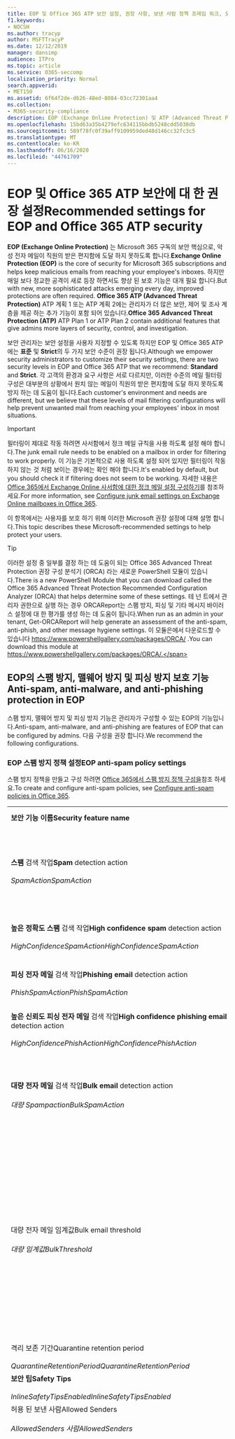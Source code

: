 ```yaml
---
title: EOP 및 Office 365 ATP 보안 설정, 권장 사항, 보낸 사람 정책 프레임 워크, 도메인 기반 메시지 보고 및 적합성에 대 한 Microsoft 권장 사항, DomainKeys 식별 된 메일, 단계, 작업 방법, 보안 초기 계획, EOP, 초기 계획, 설치 ATP, 설치 EOP, ATP, 구성, 보안 구성
f1.keywords:
- NOCSH
ms.author: tracyp
author: MSFTTracyP
ms.date: 12/12/2019
manager: dansimp
audience: ITPro
ms.topic: article
ms.service: O365-seccomp
localization_priority: Normal
search.appverid:
- MET150
ms.assetid: 6f64f2de-d626-48ed-8084-03cc72301aa4
ms.collection:
- M365-security-compliance
description: EOP (Exchange Online Protection) 및 ATP (Advanced Threat Protection) 보안 설정에 대 한 모범 사례 표준 보호에 대 한 최신 권장 사항은 무엇 인가요? 보다 엄격한 기능을 사용 하려면 어떻게 해야 합니까? 또한 ATP (Advanced Threat Protection)를 사용 하는 경우에는 어떤 것을 얻게 됩니까?
ms.openlocfilehash: 15bd63a35b4279efc634115bbdb5248cdd5038db
ms.sourcegitcommit: 589f78fc0f39aff9109959ded48d146cc32fc3c5
ms.translationtype: MT
ms.contentlocale: ko-KR
ms.lasthandoff: 06/16/2020
ms.locfileid: "44761709"
---
```

# <a name="recommended-settings-for-eop-and-office-365-atp-security"></a><span data-ttu-id="91f60-106">EOP 및 Office 365 ATP 보안에 대 한 권장 설정</span><span class="sxs-lookup"><span data-stu-id="91f60-106">Recommended settings for EOP and Office 365 ATP security</span></span>

<span data-ttu-id="91f60-107">**EOP (Exchange Online Protection)** 는 Microsoft 365 구독의 보안 핵심으로, 악성 전자 메일이 직원의 받은 편지함에 도달 하지 못하도록 합니다.</span><span class="sxs-lookup"><span data-stu-id="91f60-107">**Exchange Online Protection (EOP)** is the core of security for Microsoft 365 subscriptions and helps keep malicious emails from reaching your employee's inboxes.</span></span> <span data-ttu-id="91f60-108">하지만 매일 보다 정교한 공격이 새로 등장 하면서도 향상 된 보호 기능은 대개 필요 합니다.</span><span class="sxs-lookup"><span data-stu-id="91f60-108">But with new, more sophisticated attacks emerging every day, improved protections are often required.</span></span> <span data-ttu-id="91f60-109">**Office 365 ATP (Advanced Threat Protection)** ATP 계획 1 또는 ATP 계획 2에는 관리자가 더 많은 보안, 제어 및 조사 계층을 제공 하는 추가 기능이 포함 되어 있습니다.</span><span class="sxs-lookup"><span data-stu-id="91f60-109">**Office 365 Advanced Threat Protection (ATP)** ATP Plan 1 or ATP Plan 2 contain additional features that give admins more layers of security, control, and investigation.</span></span>

<span data-ttu-id="91f60-110">보안 관리자는 보안 설정을 사용자 지정할 수 있도록 하지만 EOP 및 Office 365 ATP에는 **표준** 및 **Strict**의 두 가지 보안 수준이 권장 됩니다.</span><span class="sxs-lookup"><span data-stu-id="91f60-110">Although we empower security administrators to customize their security settings, there are two security levels in EOP and Office 365 ATP that we recommend: **Standard** and **Strict**.</span></span> <span data-ttu-id="91f60-111">각 고객의 환경과 요구 사항은 서로 다르지만, 이러한 수준의 메일 필터링 구성은 대부분의 상황에서 원치 않는 메일이 직원의 받은 편지함에 도달 하지 못하도록 방지 하는 데 도움이 됩니다.</span><span class="sxs-lookup"><span data-stu-id="91f60-111">Each customer's environment and needs are different, but we believe that these levels of mail filtering configurations will help prevent unwanted mail from reaching your employees' inbox in most situations.</span></span>

> [!IMPORTANT]
> <span data-ttu-id="91f60-112">필터링이 제대로 작동 하려면 사서함에서 정크 메일 규칙을 사용 하도록 설정 해야 합니다.</span><span class="sxs-lookup"><span data-stu-id="91f60-112">The junk email rule needs to be enabled on a mailbox in order for filtering to work properly.</span></span> <span data-ttu-id="91f60-113">이 기능은 기본적으로 사용 하도록 설정 되어 있지만 필터링이 작동 하지 않는 것 처럼 보이는 경우에는 확인 해야 합니다.</span><span class="sxs-lookup"><span data-stu-id="91f60-113">It's enabled by default, but you should check it if filtering does not seem to be working.</span></span> <span data-ttu-id="91f60-114">자세한 내용은 [Office 365에서 Exchange Online 사서함에 대한 정크 메일 설정 구성하기](configure-junk-email-settings-on-exo-mailboxes.md)를 참조하세요.</span><span class="sxs-lookup"><span data-stu-id="91f60-114">For more information, see [Configure junk email settings on Exchange Online mailboxes in Office 365](configure-junk-email-settings-on-exo-mailboxes.md).</span></span>

<span data-ttu-id="91f60-115">이 항목에서는 사용자를 보호 하기 위해 이러한 Microsoft 권장 설정에 대해 설명 합니다.</span><span class="sxs-lookup"><span data-stu-id="91f60-115">This topic describes these Microsoft-recommended settings to help protect your users.</span></span>

> [!TIP]
> <span data-ttu-id="91f60-116">이러한 설정 중 일부를 결정 하는 데 도움이 되는 Office 365 Advanced Threat Protection 권장 구성 분석기 (ORCA) 라는 새로운 PowerShell 모듈이 있습니다.</span><span class="sxs-lookup"><span data-stu-id="91f60-116">There is a new PowerShell Module that you can download called the Office 365 Advanced Threat Protection Recommended Configuration Analyzer (ORCA) that helps determine some of these settings.</span></span> <span data-ttu-id="91f60-117">테 넌 트에서 관리자 권한으로 실행 하는 경우 ORCAReport는 스팸 방지, 피싱 및 기타 메시지 바이러스 설정에 대 한 평가를 생성 하는 데 도움이 됩니다.</span><span class="sxs-lookup"><span data-stu-id="91f60-117">When run as an admin in your tenant, Get-ORCAReport will help generate an assessment of the anti-spam, anti-phish, and other message hygiene settings.</span></span> <span data-ttu-id="91f60-118">이 모듈은에서 다운로드할 수 있습니다 https://www.powershellgallery.com/packages/ORCA/ .</span><span class="sxs-lookup"><span data-stu-id="91f60-118">You can download this module at https://www.powershellgallery.com/packages/ORCA/.</span></span>

## <a name="anti-spam-anti-malware-and-anti-phishing-protection-in-eop"></a><span data-ttu-id="91f60-119">EOP의 스팸 방지, 맬웨어 방지 및 피싱 방지 보호 기능</span><span class="sxs-lookup"><span data-stu-id="91f60-119">Anti-spam, anti-malware, and anti-phishing protection in EOP</span></span>

<span data-ttu-id="91f60-120">스팸 방지, 맬웨어 방지 및 피싱 방지 기능은 관리자가 구성할 수 있는 EOP의 기능입니다.</span><span class="sxs-lookup"><span data-stu-id="91f60-120">Anti-spam, anti-malware, and anti-phishing are features of EOP that can be configured by admins.</span></span> <span data-ttu-id="91f60-121">다음 구성을 권장 합니다.</span><span class="sxs-lookup"><span data-stu-id="91f60-121">We recommend the following configurations.</span></span>

### <a name="eop-anti-spam-policy-settings"></a><span data-ttu-id="91f60-122">EOP 스팸 방지 정책 설정</span><span class="sxs-lookup"><span data-stu-id="91f60-122">EOP anti-spam policy settings</span></span>

<span data-ttu-id="91f60-123">스팸 방지 정책을 만들고 구성 하려면 [Office 365에서 스팸 방지 정책 구성을](configure-your-spam-filter-policies.md)참조 하세요.</span><span class="sxs-lookup"><span data-stu-id="91f60-123">To create and configure anti-spam policies, see [Configure anti-spam policies in Office 365](configure-your-spam-filter-policies.md).</span></span>

|||||
|---|---|---|---|
|<span data-ttu-id="91f60-124">**보안 기능 이름**</span><span class="sxs-lookup"><span data-stu-id="91f60-124">**Security feature name**</span></span>|<span data-ttu-id="91f60-125">**표준을**</span><span class="sxs-lookup"><span data-stu-id="91f60-125">**Standard**</span></span>|<span data-ttu-id="91f60-126">**항등**</span><span class="sxs-lookup"><span data-stu-id="91f60-126">**Strict**</span></span>|<span data-ttu-id="91f60-127">**설명**</span><span class="sxs-lookup"><span data-stu-id="91f60-127">**Comment**</span></span>|
|<span data-ttu-id="91f60-128">**스팸** 검색 작업</span><span class="sxs-lookup"><span data-stu-id="91f60-128">**Spam** detection action</span></span> <br/><br/> <span data-ttu-id="91f60-129">_SpamAction_</span><span class="sxs-lookup"><span data-stu-id="91f60-129">_SpamAction_</span></span>|<span data-ttu-id="91f60-130">**정크 메일 폴더로 메시지 이동**</span><span class="sxs-lookup"><span data-stu-id="91f60-130">**Move message to Junk Email folder**</span></span> <br/><br/> `MoveToJmf`|<span data-ttu-id="91f60-131">**메시지 격리**</span><span class="sxs-lookup"><span data-stu-id="91f60-131">**Quarantine message**</span></span> <br/><br/> `Quarantine`||
|<span data-ttu-id="91f60-132">**높은 정확도 스팸** 검색 작업</span><span class="sxs-lookup"><span data-stu-id="91f60-132">**High confidence spam** detection action</span></span> <br/><br/> <span data-ttu-id="91f60-133">_HighConfidenceSpamAction_</span><span class="sxs-lookup"><span data-stu-id="91f60-133">_HighConfidenceSpamAction_</span></span>|<span data-ttu-id="91f60-134">**메시지 격리**</span><span class="sxs-lookup"><span data-stu-id="91f60-134">**Quarantine message**</span></span> <br/><br/> `Quarantine`|<span data-ttu-id="91f60-135">**메시지 격리**</span><span class="sxs-lookup"><span data-stu-id="91f60-135">**Quarantine message**</span></span> <br/><br/> `Quarantine`||
|<span data-ttu-id="91f60-136">**피싱 전자 메일** 검색 작업</span><span class="sxs-lookup"><span data-stu-id="91f60-136">**Phishing email** detection action</span></span> <br/><br/> <span data-ttu-id="91f60-137">_PhishSpamAction_</span><span class="sxs-lookup"><span data-stu-id="91f60-137">_PhishSpamAction_</span></span>|<span data-ttu-id="91f60-138">**메시지 격리**</span><span class="sxs-lookup"><span data-stu-id="91f60-138">**Quarantine message**</span></span> <br/><br/> `Quarantine`|<span data-ttu-id="91f60-139">**메시지 격리**</span><span class="sxs-lookup"><span data-stu-id="91f60-139">**Quarantine message**</span></span> <br/><br/> `Quarantine`||
|<span data-ttu-id="91f60-140">**높은 신뢰도 피싱 전자 메일** 검색 작업</span><span class="sxs-lookup"><span data-stu-id="91f60-140">**High confidence phishing email** detection action</span></span> <br/><br/> <span data-ttu-id="91f60-141">_HighConfidencePhishAction_</span><span class="sxs-lookup"><span data-stu-id="91f60-141">_HighConfidencePhishAction_</span></span>|<span data-ttu-id="91f60-142">**메시지 격리**</span><span class="sxs-lookup"><span data-stu-id="91f60-142">**Quarantine message**</span></span> <br/><br/> `Quarantine`|<span data-ttu-id="91f60-143">**메시지 격리**</span><span class="sxs-lookup"><span data-stu-id="91f60-143">**Quarantine message**</span></span> <br/><br/> `Quarantine`||
|<span data-ttu-id="91f60-144">**대량 전자 메일** 검색 작업</span><span class="sxs-lookup"><span data-stu-id="91f60-144">**Bulk email** detection action</span></span> <br/><br/> <span data-ttu-id="91f60-145">_대량 Spampaction_</span><span class="sxs-lookup"><span data-stu-id="91f60-145">_BulkSpamAction_</span></span>|<span data-ttu-id="91f60-146">**정크 메일 폴더로 메시지 이동**</span><span class="sxs-lookup"><span data-stu-id="91f60-146">**Move message to Junk Email folder**</span></span> <br/><br/> `MoveToJmf`|<span data-ttu-id="91f60-147">**메시지 격리**</span><span class="sxs-lookup"><span data-stu-id="91f60-147">**Quarantine message**</span></span> <br/><br/> `Quarantine`||
|<span data-ttu-id="91f60-148">대량 전자 메일 임계값</span><span class="sxs-lookup"><span data-stu-id="91f60-148">Bulk email threshold</span></span> <br/><br/> <span data-ttu-id="91f60-149">_대량 임계값_</span><span class="sxs-lookup"><span data-stu-id="91f60-149">_BulkThreshold_</span></span>|<span data-ttu-id="91f60-150">6 </span><span class="sxs-lookup"><span data-stu-id="91f60-150">6</span></span>|<span data-ttu-id="91f60-151">4 </span><span class="sxs-lookup"><span data-stu-id="91f60-151">4</span></span>|<span data-ttu-id="91f60-152">기본값은 7 이지만이 값을 6으로 변경 하는 것이 좋습니다.</span><span class="sxs-lookup"><span data-stu-id="91f60-152">The default value is currently 7, but we recommend that you change it to 6.</span></span> <span data-ttu-id="91f60-153">자세한 내용은 [Office 365의 BCL (대량 불만 수준)](bulk-complaint-level-values.md)을 참조 하세요.</span><span class="sxs-lookup"><span data-stu-id="91f60-153">For details, see [Bulk complaint level (BCL) in Office 365](bulk-complaint-level-values.md).</span></span>|
|<span data-ttu-id="91f60-154">격리 보존 기간</span><span class="sxs-lookup"><span data-stu-id="91f60-154">Quarantine retention period</span></span> <br/><br/> <span data-ttu-id="91f60-155">_QuarantineRetentionPeriod_</span><span class="sxs-lookup"><span data-stu-id="91f60-155">_QuarantineRetentionPeriod_</span></span>|<span data-ttu-id="91f60-156">30일</span><span class="sxs-lookup"><span data-stu-id="91f60-156">30 days</span></span>|<span data-ttu-id="91f60-157">30일</span><span class="sxs-lookup"><span data-stu-id="91f60-157">30 days</span></span>||
|<span data-ttu-id="91f60-158">**보안 팁**</span><span class="sxs-lookup"><span data-stu-id="91f60-158">**Safety Tips**</span></span> <br/><br/> <span data-ttu-id="91f60-159">_InlineSafetyTipsEnabled_</span><span class="sxs-lookup"><span data-stu-id="91f60-159">_InlineSafetyTipsEnabled_</span></span>|<span data-ttu-id="91f60-160">켜짐</span><span class="sxs-lookup"><span data-stu-id="91f60-160">On</span></span> <br/><br/> `$true`|<span data-ttu-id="91f60-161">켜짐</span><span class="sxs-lookup"><span data-stu-id="91f60-161">On</span></span> <br/><br/> `$true`||
|<span data-ttu-id="91f60-162">허용 된 보낸 사람</span><span class="sxs-lookup"><span data-stu-id="91f60-162">Allowed Senders</span></span> <br/><br/> <span data-ttu-id="91f60-163">_AllowedSenders 사람_</span><span class="sxs-lookup"><span data-stu-id="91f60-163">_AllowedSenders_</span></span>|<span data-ttu-id="91f60-164">없음</span><span class="sxs-lookup"><span data-stu-id="91f60-164">None</span></span>|<span data-ttu-id="91f60-165">없음</span><span class="sxs-lookup"><span data-stu-id="91f60-165">None</span></span>||
|<span data-ttu-id="91f60-166">허용 된 보낸 사람 도메인</span><span class="sxs-lookup"><span data-stu-id="91f60-166">Allowed Sender Domains</span></span> <br/><br/> <span data-ttu-id="91f60-167">_AllowedSenderDomains_</span><span class="sxs-lookup"><span data-stu-id="91f60-167">_AllowedSenderDomains_</span></span>|<span data-ttu-id="91f60-168">없음</span><span class="sxs-lookup"><span data-stu-id="91f60-168">None</span></span>|<span data-ttu-id="91f60-169">없음</span><span class="sxs-lookup"><span data-stu-id="91f60-169">None</span></span>|<span data-ttu-id="91f60-170">소유한 도메인 (허용 _도메인이_라고도 함)을 허용 된 보낸 사람 목록에 추가 하지 않아도 됩니다.</span><span class="sxs-lookup"><span data-stu-id="91f60-170">Adding domains that you own (also known as _accepted domains_) to the allowed senders list is not required.</span></span> <span data-ttu-id="91f60-171">실제로는 잘못 된 행위자가 메일을 필터링 할 수 있는 기회를 만들기 때문에 높은 위험으로 간주 됩니다. **스팸 방지 설정** 페이지의 보안 & 준수 센터 [에서 스푸핑 관리자를 사용 하](learn-about-spoof-intelligence.md) 여 조직의 전자 메일 도메인에 있는 보낸 사람 전자 메일 주소를 위장 하거나 외부 도메인의 보낸 사람 전자 메일 주소를 위장 하는 모든 보낸 사람을 검토할 수 있습니다.</span><span class="sxs-lookup"><span data-stu-id="91f60-171">In fact, it's considered high risk since it creates opportunities for bad actors to send you mail that would otherwise be filtered out. Use [spoof intelligence](learn-about-spoof-intelligence.md) in the Security & Compliance Center on the **Anti-spam settings** page to review all senders who are spoofing sender email addresses in your organization's email domains or spoofing sender email addresses in external domains.</span></span>|
|<span data-ttu-id="91f60-172">수신 거부</span><span class="sxs-lookup"><span data-stu-id="91f60-172">Blocked Senders</span></span> <br/><br/> <span data-ttu-id="91f60-173">_BlockedSenders_</span><span class="sxs-lookup"><span data-stu-id="91f60-173">_BlockedSenders_</span></span>|<span data-ttu-id="91f60-174">없음</span><span class="sxs-lookup"><span data-stu-id="91f60-174">None</span></span>|<span data-ttu-id="91f60-175">없음</span><span class="sxs-lookup"><span data-stu-id="91f60-175">None</span></span>||
|<span data-ttu-id="91f60-176">차단할 보낸 사람 도메인</span><span class="sxs-lookup"><span data-stu-id="91f60-176">Blocked Sender Domains</span></span> <br/><br/> <span data-ttu-id="91f60-177">_BlockedSenderDomains_</span><span class="sxs-lookup"><span data-stu-id="91f60-177">_BlockedSenderDomains_</span></span>|<span data-ttu-id="91f60-178">없음</span><span class="sxs-lookup"><span data-stu-id="91f60-178">None</span></span>|<span data-ttu-id="91f60-179">없음</span><span class="sxs-lookup"><span data-stu-id="91f60-179">None</span></span>||
|<span data-ttu-id="91f60-180">**최종 사용자 스팸 알림 사용**</span><span class="sxs-lookup"><span data-stu-id="91f60-180">**Enable end-user spam notifications**</span></span> <br/><br/> <span data-ttu-id="91f60-181">_EnableEndUserSpamNotifications_</span><span class="sxs-lookup"><span data-stu-id="91f60-181">_EnableEndUserSpamNotifications_</span></span>|<span data-ttu-id="91f60-182">사용</span><span class="sxs-lookup"><span data-stu-id="91f60-182">Enabled</span></span> <br/><br/> `$true`|<span data-ttu-id="91f60-183">사용</span><span class="sxs-lookup"><span data-stu-id="91f60-183">Enabled</span></span> <br/><br/> `$true`||
|<span data-ttu-id="91f60-184">**다음 간격으로 최종 사용자 스팸 알림 보내기 (일)**</span><span class="sxs-lookup"><span data-stu-id="91f60-184">**Send end-user spam notifications every (days)**</span></span> <br/><br/> <span data-ttu-id="91f60-185">_EndUserSpamNotificationFrequency_</span><span class="sxs-lookup"><span data-stu-id="91f60-185">_EndUserSpamNotificationFrequency_</span></span>|<span data-ttu-id="91f60-186">3 일</span><span class="sxs-lookup"><span data-stu-id="91f60-186">3 days</span></span>|<span data-ttu-id="91f60-187">3 일</span><span class="sxs-lookup"><span data-stu-id="91f60-187">3 days</span></span>||
|<span data-ttu-id="91f60-188">**스팸 ZAP**</span><span class="sxs-lookup"><span data-stu-id="91f60-188">**Spam ZAP**</span></span> <br/><br/> <span data-ttu-id="91f60-189">_SpamZapEnabled_</span><span class="sxs-lookup"><span data-stu-id="91f60-189">_SpamZapEnabled_</span></span>|<span data-ttu-id="91f60-190">사용</span><span class="sxs-lookup"><span data-stu-id="91f60-190">Enabled</span></span> <br/><br/> `$true`|<span data-ttu-id="91f60-191">사용</span><span class="sxs-lookup"><span data-stu-id="91f60-191">Enabled</span></span> <br/><br/> `$true`||
|<span data-ttu-id="91f60-192">**피싱 ZAP**</span><span class="sxs-lookup"><span data-stu-id="91f60-192">**Phish ZAP**</span></span> <br/><br/> <span data-ttu-id="91f60-193">_PhishZapEnabled_</span><span class="sxs-lookup"><span data-stu-id="91f60-193">_PhishZapEnabled_</span></span>|<span data-ttu-id="91f60-194">사용</span><span class="sxs-lookup"><span data-stu-id="91f60-194">Enabled</span></span> <br/><br/> `$true`|<span data-ttu-id="91f60-195">사용</span><span class="sxs-lookup"><span data-stu-id="91f60-195">Enabled</span></span> <br/><br/> `$true`||
|<span data-ttu-id="91f60-196">_MarkAsSpamBulkMail_</span><span class="sxs-lookup"><span data-stu-id="91f60-196">_MarkAsSpamBulkMail_</span></span>|<span data-ttu-id="91f60-197">켜짐</span><span class="sxs-lookup"><span data-stu-id="91f60-197">On</span></span>|<span data-ttu-id="91f60-198">켜짐</span><span class="sxs-lookup"><span data-stu-id="91f60-198">On</span></span>|<span data-ttu-id="91f60-199">이 설정은 PowerShell 에서만 사용할 수 있습니다.</span><span class="sxs-lookup"><span data-stu-id="91f60-199">This setting is only available in PowerShell.</span></span>|
|

<span data-ttu-id="91f60-200">스팸 방지 정책에는 더 이상 사용 되지 않는 여러 ASF (고급 스팸 필터) 설정이 있습니다.</span><span class="sxs-lookup"><span data-stu-id="91f60-200">There are several other Advanced Spam Filter (ASF) settings in anti-spam policies that are in the process of being deprecated.</span></span> <span data-ttu-id="91f60-201">이러한 기능의 감가 상각 일정에 대 한 자세한 내용은이 항목의 외부에서 제공 됩니다.</span><span class="sxs-lookup"><span data-stu-id="91f60-201">More information on the timelines for the depreciation of these features will be communicated outside of this topic.</span></span>

<span data-ttu-id="91f60-202">이러한 ASF 설정은 **표준** 및 **Strict** 수준에 대해 모두 **해제** 하는 것이 좋습니다.</span><span class="sxs-lookup"><span data-stu-id="91f60-202">We recommend that you turn these ASF settings **Off** for both **Standard** and **Strict** levels.</span></span> <span data-ttu-id="91f60-203">ASF 설정에 대 한 자세한 내용은 [Office 365의 asf (Advanced 스팸 필터) 설정을](advanced-spam-filtering-asf-options.md)참조 하십시오.</span><span class="sxs-lookup"><span data-stu-id="91f60-203">For more information about ASF settings, see [Advanced Spam Filter (ASF) settings in Office 365](advanced-spam-filtering-asf-options.md).</span></span>

|||
|---|---|
|<span data-ttu-id="91f60-204">**보안 기능 이름**</span><span class="sxs-lookup"><span data-stu-id="91f60-204">**Security feature name**</span></span>|<span data-ttu-id="91f60-205">**설명**</span><span class="sxs-lookup"><span data-stu-id="91f60-205">**Comment**</span></span>|
|<span data-ttu-id="91f60-206">**원격 사이트에 대 한 이미지 링크** (_IncreaseScoreWithImageLinks_)</span><span class="sxs-lookup"><span data-stu-id="91f60-206">**Image links to remote sites** (_IncreaseScoreWithImageLinks_)</span></span>||
|<span data-ttu-id="91f60-207">**URL의 숫자 IP 주소** (_IncreaseScoreWithNumericIps_)</span><span class="sxs-lookup"><span data-stu-id="91f60-207">**Numeric IP address in URL** (_IncreaseScoreWithNumericIps_)</span></span>||
|<span data-ttu-id="91f60-208">**UL이 다른 포트로 리디렉션** (_IncreaseScoreWithRedirectToOtherPort_)</span><span class="sxs-lookup"><span data-stu-id="91f60-208">**UL redirect to other port** (_IncreaseScoreWithRedirectToOtherPort_)</span></span>||
|<span data-ttu-id="91f60-209">**-Biz 또는 IncreaseScoreWithBizOrInfoUrls (info websites)에 대 한 URL** _IncreaseScoreWithBizOrInfoUrls_</span><span class="sxs-lookup"><span data-stu-id="91f60-209">**URL to .biz or .info websites** (_IncreaseScoreWithBizOrInfoUrls_)</span></span>||
|<span data-ttu-id="91f60-210">**빈 메시지** (_MarkAsSpamEmptyMessages_)</span><span class="sxs-lookup"><span data-stu-id="91f60-210">**Empty messages** (_MarkAsSpamEmptyMessages_)</span></span>||
|<span data-ttu-id="91f60-211">**JavaScript 또는 HTML의 VBScript** (_MarkAsSpamJavaScriptInHtml_)</span><span class="sxs-lookup"><span data-stu-id="91f60-211">**JavaScript or VBScript in HTML** (_MarkAsSpamJavaScriptInHtml_)</span></span>||
|<span data-ttu-id="91f60-212">**HTML의 Frame 또는 IFrame 태그** (_MarkAsSpamFramesInHtml_)</span><span class="sxs-lookup"><span data-stu-id="91f60-212">**Frame or IFrame tags in HTML** (_MarkAsSpamFramesInHtml_)</span></span>||
|<span data-ttu-id="91f60-213">**HTML의 개체 태그** (_MarkAsSpamObjectTagsInHtml_)</span><span class="sxs-lookup"><span data-stu-id="91f60-213">**Object tags in HTML** (_MarkAsSpamObjectTagsInHtml_)</span></span>||
|<span data-ttu-id="91f60-214">**HTML로 태그 포함** (_MarkAsSpamEmbedTagsInHtml_)</span><span class="sxs-lookup"><span data-stu-id="91f60-214">**Embed tags in HTML** (_MarkAsSpamEmbedTagsInHtml_)</span></span>||
|<span data-ttu-id="91f60-215">**HTML의 양식 태그** (_MarkAsSpamFormTagsInHtml_)</span><span class="sxs-lookup"><span data-stu-id="91f60-215">**Form tags in HTML** (_MarkAsSpamFormTagsInHtml_)</span></span>||
|<span data-ttu-id="91f60-216">**HTML의 웹 버그** (_MarkAsSpamWebBugsInHtml_)</span><span class="sxs-lookup"><span data-stu-id="91f60-216">**Web bugs in HTML** (_MarkAsSpamWebBugsInHtml_)</span></span>||
|<span data-ttu-id="91f60-217">**중요 한 단어 목록 적용** (_MarkAsSpamSensitiveWordList_)</span><span class="sxs-lookup"><span data-stu-id="91f60-217">**Apply sensitive word list** (_MarkAsSpamSensitiveWordList_)</span></span>||
|<span data-ttu-id="91f60-218">**SPF 레코드: 하드 실패** (_MarkAsSpamSpfRecordHardFail_)</span><span class="sxs-lookup"><span data-stu-id="91f60-218">**SPF record: hard fail** (_MarkAsSpamSpfRecordHardFail_)</span></span>||
|<span data-ttu-id="91f60-219">**조건부 보낸 사람 ID 필터링: 하드 실패** (_MarkAsSpamFromAddressAuthFail_)</span><span class="sxs-lookup"><span data-stu-id="91f60-219">**Conditional Sender ID filtering: hard fail** (_MarkAsSpamFromAddressAuthFail_)</span></span>||
|<span data-ttu-id="91f60-220">**NDR 백 분산** (_MarkAsSpamNdrBackscatter_)</span><span class="sxs-lookup"><span data-stu-id="91f60-220">**NDR backscatter** (_MarkAsSpamNdrBackscatter_)</span></span>||
|

#### <a name="eop-outbound-spam-policy-settings"></a><span data-ttu-id="91f60-221">EOP 아웃 바운드 스팸 정책 설정</span><span class="sxs-lookup"><span data-stu-id="91f60-221">EOP outbound spam policy settings</span></span>

<span data-ttu-id="91f60-222">아웃 바운드 스팸 정책을 만들고 구성 하려면 [Office 365에서 아웃 바운드 스팸 필터링 구성을](configure-the-outbound-spam-policy.md)참조 하세요.</span><span class="sxs-lookup"><span data-stu-id="91f60-222">To create and configure outbound spam policies, see [Configure outbound spam filtering in Office 365](configure-the-outbound-spam-policy.md).</span></span>

<span data-ttu-id="91f60-223">서비스의 기본 전송 제한에 대 한 자세한 내용은 [제한 보내기](https://docs.microsoft.com/office365/servicedescriptions/exchange-online-service-description/exchange-online-limits#sending-limits-1) 를 참조 하십시오.</span><span class="sxs-lookup"><span data-stu-id="91f60-223">For more information about the default sending limits in the service, see [Sending limits](https://docs.microsoft.com/office365/servicedescriptions/exchange-online-service-description/exchange-online-limits#sending-limits-1)</span></span>

|||||
|---|---|---|---|
|<span data-ttu-id="91f60-224">**보안 기능 이름**</span><span class="sxs-lookup"><span data-stu-id="91f60-224">**Security feature name**</span></span>|<span data-ttu-id="91f60-225">**표준을**</span><span class="sxs-lookup"><span data-stu-id="91f60-225">**Standard**</span></span>|<span data-ttu-id="91f60-226">**항등**</span><span class="sxs-lookup"><span data-stu-id="91f60-226">**Strict**</span></span>|<span data-ttu-id="91f60-227">**설명**</span><span class="sxs-lookup"><span data-stu-id="91f60-227">**Comment**</span></span>|
|<span data-ttu-id="91f60-228">**사용자 당 최대 받는 사람 수: 외부 시간 제한**</span><span class="sxs-lookup"><span data-stu-id="91f60-228">**Maximum number of recipients per user: External hourly limit**</span></span> <br/><br/> <span data-ttu-id="91f60-229">_RecipientLimitExternalPerHour_</span><span class="sxs-lookup"><span data-stu-id="91f60-229">_RecipientLimitExternalPerHour_</span></span>|<span data-ttu-id="91f60-230">500</span><span class="sxs-lookup"><span data-stu-id="91f60-230">500</span></span>|<span data-ttu-id="91f60-231">400</span><span class="sxs-lookup"><span data-stu-id="91f60-231">400</span></span>||
|<span data-ttu-id="91f60-232">**사용자 당 최대 받는 사람 수: 내부 시간 제한**</span><span class="sxs-lookup"><span data-stu-id="91f60-232">**Maximum number of recipients per user: Internal hourly limit**</span></span> <br/><br/> <span data-ttu-id="91f60-233">_RecipientLimitInternalPerHour_</span><span class="sxs-lookup"><span data-stu-id="91f60-233">_RecipientLimitInternalPerHour_</span></span>|<span data-ttu-id="91f60-234">1000</span><span class="sxs-lookup"><span data-stu-id="91f60-234">1000</span></span>|<span data-ttu-id="91f60-235">800</span><span class="sxs-lookup"><span data-stu-id="91f60-235">800</span></span>||
|<span data-ttu-id="91f60-236">**사용자 당 최대 받는 사람 수: 일일 제한**</span><span class="sxs-lookup"><span data-stu-id="91f60-236">**Maximum number of recipients per user: Daily limit**</span></span> <br/><br/> <span data-ttu-id="91f60-237">_RecipientLimitPerDay_</span><span class="sxs-lookup"><span data-stu-id="91f60-237">_RecipientLimitPerDay_</span></span>|<span data-ttu-id="91f60-238">1000</span><span class="sxs-lookup"><span data-stu-id="91f60-238">1000</span></span>|<span data-ttu-id="91f60-239">800</span><span class="sxs-lookup"><span data-stu-id="91f60-239">800</span></span>||
|<span data-ttu-id="91f60-240">**사용자가 제한을 초과 하는 경우의 동작**</span><span class="sxs-lookup"><span data-stu-id="91f60-240">**Action when a user exceeds the limits**</span></span> <br/><br/> <span data-ttu-id="91f60-241">_ActionWhenThresholdReached_</span><span class="sxs-lookup"><span data-stu-id="91f60-241">_ActionWhenThresholdReached_</span></span>|<span data-ttu-id="91f60-242">**사용자가 메일을 보낼 수 없도록 제한**</span><span class="sxs-lookup"><span data-stu-id="91f60-242">**Restrict the user from sending mail**</span></span> <br/><br/> `BlockUser`|<span data-ttu-id="91f60-243">**사용자가 메일을 보낼 수 없도록 제한**</span><span class="sxs-lookup"><span data-stu-id="91f60-243">**Restrict the user from sending mail**</span></span> <br/><br/> `BlockUser`||
|

### <a name="eop-anti-malware-policy-settings"></a><span data-ttu-id="91f60-244">EOP 맬웨어 방지 정책 설정</span><span class="sxs-lookup"><span data-stu-id="91f60-244">EOP anti-malware policy settings</span></span>

<span data-ttu-id="91f60-245">맬웨어 방지 정책을 만들고 구성 하려면 [Office 365에서 맬웨어 방지 정책 구성을](configure-anti-malware-policies.md)참조 하세요.</span><span class="sxs-lookup"><span data-stu-id="91f60-245">To create and configure anti-malware policies, see [Configure anti-malware policies in Office 365](configure-anti-malware-policies.md).</span></span>

|||||
|---|---|---|---|
|<span data-ttu-id="91f60-246">**보안 기능 이름**</span><span class="sxs-lookup"><span data-stu-id="91f60-246">**Security feature name**</span></span>|<span data-ttu-id="91f60-247">**표준을**</span><span class="sxs-lookup"><span data-stu-id="91f60-247">**Standard**</span></span>|<span data-ttu-id="91f60-248">**항등**</span><span class="sxs-lookup"><span data-stu-id="91f60-248">**Strict**</span></span>|<span data-ttu-id="91f60-249">**설명**</span><span class="sxs-lookup"><span data-stu-id="91f60-249">**Comment**</span></span>|
|<span data-ttu-id="91f60-250">**메시지가 격리 된 경우 받는 사람에 게 알릴지 여부**</span><span class="sxs-lookup"><span data-stu-id="91f60-250">**Do you want to notify recipients if their messages are quarantined?**</span></span> <br/><br/> <span data-ttu-id="91f60-251">_작업_</span><span class="sxs-lookup"><span data-stu-id="91f60-251">_Action_</span></span>|<span data-ttu-id="91f60-252">아니요</span><span class="sxs-lookup"><span data-stu-id="91f60-252">No</span></span> <br/><br/> <span data-ttu-id="91f60-253">_DeleteMessage_</span><span class="sxs-lookup"><span data-stu-id="91f60-253">_DeleteMessage_</span></span>|<span data-ttu-id="91f60-254">아니요</span><span class="sxs-lookup"><span data-stu-id="91f60-254">No</span></span> <br/><br/> <span data-ttu-id="91f60-255">_DeleteMessage_</span><span class="sxs-lookup"><span data-stu-id="91f60-255">_DeleteMessage_</span></span>|<span data-ttu-id="91f60-256">전자 메일 첨부 파일에서 맬웨어가 검색 되 면 메시지가 격리 되며 관리자만 해제할 수 있습니다.</span><span class="sxs-lookup"><span data-stu-id="91f60-256">If malware is detected in an email attachment, the message is quarantined and can be released only by an admin.</span></span>|
|<span data-ttu-id="91f60-257">**일반 첨부 파일 형식 필터**</span><span class="sxs-lookup"><span data-stu-id="91f60-257">**Common Attachment Types Filter**</span></span> <br/><br/> <span data-ttu-id="91f60-258">_EnableFileFilter_</span><span class="sxs-lookup"><span data-stu-id="91f60-258">_EnableFileFilter_</span></span>|<span data-ttu-id="91f60-259">켜짐</span><span class="sxs-lookup"><span data-stu-id="91f60-259">On</span></span> <br/><br/> `$true`|<span data-ttu-id="91f60-260">켜짐</span><span class="sxs-lookup"><span data-stu-id="91f60-260">On</span></span> <br/><br/> `$true`|<span data-ttu-id="91f60-261">이 설정은 첨부 파일 내용에 상관 없이 설정별 첨부 파일이 들어 있는 메시지의 형식을 설정 합니다.</span><span class="sxs-lookup"><span data-stu-id="91f60-261">This setting quarantines messages that contain executable attachments based on file type, regardless of the attachment content.</span></span>|
|<span data-ttu-id="91f60-262">**맬웨어 제로 시간 자동 삭제**</span><span class="sxs-lookup"><span data-stu-id="91f60-262">**Malware Zero-hour Auto Purge**</span></span> <br/><br/> <span data-ttu-id="91f60-263">_ZapEnabled_</span><span class="sxs-lookup"><span data-stu-id="91f60-263">_ZapEnabled_</span></span>|<span data-ttu-id="91f60-264">켜짐</span><span class="sxs-lookup"><span data-stu-id="91f60-264">On</span></span> <br/><br/> `$true`|<span data-ttu-id="91f60-265">켜짐</span><span class="sxs-lookup"><span data-stu-id="91f60-265">On</span></span> <br/><br/> `$true`||
|<span data-ttu-id="91f60-266">배달 되지 않은 메시지의 **내부 보낸 사람에 게 알림**</span><span class="sxs-lookup"><span data-stu-id="91f60-266">**Notify internal senders** of the undelivered message</span></span> <br/><br/> <span data-ttu-id="91f60-267">_EnableInternalSenderNotifications_</span><span class="sxs-lookup"><span data-stu-id="91f60-267">_EnableInternalSenderNotifications_</span></span>|<span data-ttu-id="91f60-268">사용 안 함</span><span class="sxs-lookup"><span data-stu-id="91f60-268">Disabled</span></span> <br/><br/> `$false`|<span data-ttu-id="91f60-269">사용 안 함</span><span class="sxs-lookup"><span data-stu-id="91f60-269">Disabled</span></span> <br/><br/> `$false`||
|<span data-ttu-id="91f60-270">배달 되지 않은 메시지의 **외부 보낸 사람에 게 알림**</span><span class="sxs-lookup"><span data-stu-id="91f60-270">**Notify external senders** of the undelivered message</span></span> <br/><br/> <span data-ttu-id="91f60-271">_EnableExternalSenderNotifications_</span><span class="sxs-lookup"><span data-stu-id="91f60-271">_EnableExternalSenderNotifications_</span></span>|<span data-ttu-id="91f60-272">사용 안 함</span><span class="sxs-lookup"><span data-stu-id="91f60-272">Disabled</span></span> <br/><br/> `$false`|<span data-ttu-id="91f60-273">사용 안 함</span><span class="sxs-lookup"><span data-stu-id="91f60-273">Disabled</span></span> <br/><br/> `$false`||
|

### <a name="eop-default-anti-phishing-policy-settings"></a><span data-ttu-id="91f60-274">EOP 기본 피싱 방지 정책 설정</span><span class="sxs-lookup"><span data-stu-id="91f60-274">EOP default anti-phishing policy settings</span></span>

<span data-ttu-id="91f60-275">이러한 설정에 대 한 자세한 내용은 [스푸핑 설정](set-up-anti-phishing-policies.md#spoof-settings)항목을 참조 하십시오.</span><span class="sxs-lookup"><span data-stu-id="91f60-275">For more information about these settings, see [Spoof settings](set-up-anti-phishing-policies.md#spoof-settings).</span></span> <span data-ttu-id="91f60-276">이러한 설정을 구성 하려면 [EOP에서 피싱 방지 정책 구성을](configure-anti-phishing-policies-eop.md)참조 하십시오.</span><span class="sxs-lookup"><span data-stu-id="91f60-276">To configure these settings, see [Configure anti-phishing policies in EOP](configure-anti-phishing-policies-eop.md).</span></span>

|||||
|---|---|---|---|
|<span data-ttu-id="91f60-277">**보안 기능 이름**</span><span class="sxs-lookup"><span data-stu-id="91f60-277">**Security feature name**</span></span>|<span data-ttu-id="91f60-278">**표준을**</span><span class="sxs-lookup"><span data-stu-id="91f60-278">**Standard**</span></span>|<span data-ttu-id="91f60-279">**항등**</span><span class="sxs-lookup"><span data-stu-id="91f60-279">**Strict**</span></span>|<span data-ttu-id="91f60-280">**설명**</span><span class="sxs-lookup"><span data-stu-id="91f60-280">**Comment**</span></span>|
|<span data-ttu-id="91f60-281">**스푸핑 방지 보호 사용**</span><span class="sxs-lookup"><span data-stu-id="91f60-281">**Enable anti-spoofing protection**</span></span> <br/><br/> <span data-ttu-id="91f60-282">_EnableAntispoofEnforcement_</span><span class="sxs-lookup"><span data-stu-id="91f60-282">_EnableAntispoofEnforcement_</span></span>|<span data-ttu-id="91f60-283">켜짐</span><span class="sxs-lookup"><span data-stu-id="91f60-283">On</span></span> <br/><br/> `$true`|<span data-ttu-id="91f60-284">켜짐</span><span class="sxs-lookup"><span data-stu-id="91f60-284">On</span></span> <br/><br/> `$true`||
|<span data-ttu-id="91f60-285">**인증 되지 않은 보낸 사람 사용**</span><span class="sxs-lookup"><span data-stu-id="91f60-285">**Enable Unauthenticated Sender**</span></span> <br/><br/> <span data-ttu-id="91f60-286">_EnableUnauthenticatedSender_</span><span class="sxs-lookup"><span data-stu-id="91f60-286">_EnableUnauthenticatedSender_</span></span>|<span data-ttu-id="91f60-287">켜짐</span><span class="sxs-lookup"><span data-stu-id="91f60-287">On</span></span> <br/><br/> `$true`|<span data-ttu-id="91f60-288">켜짐</span><span class="sxs-lookup"><span data-stu-id="91f60-288">On</span></span> <br/><br/> `$true`|<span data-ttu-id="91f60-289">알 수 없는 스푸핑된 보낸 사람에 대 한 Outlook의 보낸 사람 사진에 물음표 (?)를 추가 합니다.</span><span class="sxs-lookup"><span data-stu-id="91f60-289">Adds a question mark (?) to the sender's photo in Outlook for unidentified spoofed senders.</span></span> <span data-ttu-id="91f60-290">자세한 내용은 [피싱 방지 정책에서 스푸핑 설정을](set-up-anti-phishing-policies.md)참조 하십시오.</span><span class="sxs-lookup"><span data-stu-id="91f60-290">For more information, see [Spoof settings in anti-phishing policies](set-up-anti-phishing-policies.md).</span></span>|
|<span data-ttu-id="91f60-291">**도메인을 스푸핑할 수 없는 사용자가 전자 메일을 보낸 경우**</span><span class="sxs-lookup"><span data-stu-id="91f60-291">**If email is sent by someone who's not allowed to spoof your domain**</span></span> <br/><br/> <span data-ttu-id="91f60-292">_AuthenticationFailAction_</span><span class="sxs-lookup"><span data-stu-id="91f60-292">_AuthenticationFailAction_</span></span>|<span data-ttu-id="91f60-293">**받는 사람의 정크 메일 폴더로 메시지 이동**</span><span class="sxs-lookup"><span data-stu-id="91f60-293">**Move message to the recipients' Junk Email folders**</span></span> <br/><br/> `MoveToJmf`|<span data-ttu-id="91f60-294">**메시지 격리**</span><span class="sxs-lookup"><span data-stu-id="91f60-294">**Quarantine the message**</span></span> <br/><br/> `Quarantine`|<span data-ttu-id="91f60-295">이 정보는 [스푸핑 인텔리전스](learn-about-spoof-intelligence.md)에서 수신 거부에 적용 됩니다.</span><span class="sxs-lookup"><span data-stu-id="91f60-295">This applies to blocked senders in [spoof intelligence](learn-about-spoof-intelligence.md).</span></span>|
|

## <a name="office-365-advanced-threat-protection-security"></a><span data-ttu-id="91f60-296">Office 365 Advanced Threat Protection 보안</span><span class="sxs-lookup"><span data-stu-id="91f60-296">Office 365 Advanced Threat Protection security</span></span>

<span data-ttu-id="91f60-297">추가 보안 이점은 Office 365의 ATP (Advanced Threat Protection) 구독에서 제공 됩니다.</span><span class="sxs-lookup"><span data-stu-id="91f60-297">Additional security benefits come with an Office 365 Advanced Threat Protection (ATP) subscription.</span></span> <span data-ttu-id="91f60-298">최신 뉴스 및 정보에 대 한 [Office 365 ATP의 새로운 기능](whats-new-in-office-365-atp.md)을 확인할 수 있습니다.</span><span class="sxs-lookup"><span data-stu-id="91f60-298">For the latest news and information, you can see [What's new in Office 365 ATP](whats-new-in-office-365-atp.md).</span></span>

<span data-ttu-id="91f60-299">Office 365 ATP에는 악의적인 첨부 파일이 있는 전자 메일이 배달 되지 않도록 하 고 사용자가 안전 하지 않을 수 있는 Url을 클릭 하지 못하도록 하기 위한 안전한 첨부 파일 및 안전한 링크 정책이 포함 되어 있습니다.</span><span class="sxs-lookup"><span data-stu-id="91f60-299">Office 365 ATP includes the Safe Attachment and Safe Links policies to prevent email with potentially malicious attachments from being delivered, and to keep users from clicking potentially unsafe URLs.</span></span>

> [!IMPORTANT]
> <span data-ttu-id="91f60-300">고급 피싱 방지는 Office 365 ATP 구독의 혜택 중 하나입니다.</span><span class="sxs-lookup"><span data-stu-id="91f60-300">Advanced anti-phishing is one of the benefits of an Office 365 ATP subscription.</span></span> <span data-ttu-id="91f60-301">기본적으로 사용 하도록 설정 되어 있지만 메일 필터링을 시작 하려면 먼저 하나 이상의 피싱 방지 정책을 구성 ***해야 합니다*** .</span><span class="sxs-lookup"><span data-stu-id="91f60-301">Although it's enabled by default, you ***must*** configure at least one anti-phishing policy before it can start filtering mail.</span></span> <span data-ttu-id="91f60-302">피싱 방지 정책을 구성 하지 않으면 사용자가 위험한 전자 메일에 노출 될 수 있습니다.</span><span class="sxs-lookup"><span data-stu-id="91f60-302">Forgetting to configure anti-phishing policies could exposes users to risky emails.</span></span> <span data-ttu-id="91f60-303">Office 365 ATP 구독을 추가한 후에는 피싱 방지 정책을 구성 해야 합니다.</span><span class="sxs-lookup"><span data-stu-id="91f60-303">Be sure to configure your anti-phishing policies after you add an Office 365 ATP subscription.</span></span>

<span data-ttu-id="91f60-304">EOP에 Office 365 ATP 구독을 추가한 경우에는 다음 구성을 설정 합니다.</span><span class="sxs-lookup"><span data-stu-id="91f60-304">If you've added an Office 365 ATP subscription to your EOP, set the following configurations.</span></span>

### <a name="office-atp-anti-phishing-policy-settings"></a><span data-ttu-id="91f60-305">Office ATP 피싱 방지 정책 설정</span><span class="sxs-lookup"><span data-stu-id="91f60-305">Office ATP anti-phishing policy settings</span></span>

<span data-ttu-id="91f60-306">EOP 고객은 앞에서 설명한 것 처럼 기본 피싱 방지를 제공 하지만 Office 365 ATP에는 공격을 방지, 감지 및 수정 하는 데 도움이 되는 다양 한 기능 및 제어가 포함 되어 있습니다.</span><span class="sxs-lookup"><span data-stu-id="91f60-306">EOP customers get basic anti-phishing as previously described, but Office 365 ATP includes more features and control to help prevent, detect, and remediate against attacks.</span></span> <span data-ttu-id="91f60-307">이러한 정책을 만들고 구성 하려면 [Office 365에서 ATP 피싱 방지 정책 구성을](configure-atp-anti-phishing-policies.md)참조 하세요.</span><span class="sxs-lookup"><span data-stu-id="91f60-307">To create and configure these policies, see [Configure ATP anti-phishing policies in Office 365](configure-atp-anti-phishing-policies.md).</span></span>

#### <a name="impersonation-settings-in-atp-anti-phishing-policies"></a><span data-ttu-id="91f60-308">ATP 피싱 방지 정책의 가장 설정</span><span class="sxs-lookup"><span data-stu-id="91f60-308">Impersonation settings in ATP anti-phishing policies</span></span>

<span data-ttu-id="91f60-309">이러한 설정에 대 한 자세한 내용은 [ATP 피싱 방지 정책에서 가장 설정을](set-up-anti-phishing-policies.md#impersonation-settings-in-atp-anti-phishing-policies)참조 하십시오.</span><span class="sxs-lookup"><span data-stu-id="91f60-309">For more information about these settings, see [Impersonation settings in ATP anti-phishing policies](set-up-anti-phishing-policies.md#impersonation-settings-in-atp-anti-phishing-policies).</span></span> <span data-ttu-id="91f60-310">이러한 설정을 구성 하려면 [ATP 피싱 방지 정책 구성을](configure-atp-anti-phishing-policies.md)참조 하십시오.</span><span class="sxs-lookup"><span data-stu-id="91f60-310">To configure these settings, see [Configure ATP anti-phishing policies](configure-atp-anti-phishing-policies.md).</span></span>

|||||
|---|---|---|---|
|<span data-ttu-id="91f60-311">**보안 기능 이름**</span><span class="sxs-lookup"><span data-stu-id="91f60-311">**Security feature name**</span></span>|<span data-ttu-id="91f60-312">**표준을**</span><span class="sxs-lookup"><span data-stu-id="91f60-312">**Standard**</span></span>|<span data-ttu-id="91f60-313">**항등**</span><span class="sxs-lookup"><span data-stu-id="91f60-313">**Strict**</span></span>|<span data-ttu-id="91f60-314">**설명**</span><span class="sxs-lookup"><span data-stu-id="91f60-314">**Comment**</span></span>|
|<span data-ttu-id="91f60-315">보호 된 사용자: **보호를 위해 사용자 추가**</span><span class="sxs-lookup"><span data-stu-id="91f60-315">Protected users: **Add users to protect**</span></span> <br/><br/> <span data-ttu-id="91f60-316">_EnableTargetedUserProtection_</span><span class="sxs-lookup"><span data-stu-id="91f60-316">_EnableTargetedUserProtection_</span></span> <br/><br/> <span data-ttu-id="91f60-317">_TargetedUsersToProtect_</span><span class="sxs-lookup"><span data-stu-id="91f60-317">_TargetedUsersToProtect_</span></span>|<span data-ttu-id="91f60-318">켜짐</span><span class="sxs-lookup"><span data-stu-id="91f60-318">On</span></span> <br/><br/> `$true` <br/><br/> \<list of users\>|<span data-ttu-id="91f60-319">켜짐</span><span class="sxs-lookup"><span data-stu-id="91f60-319">On</span></span> <br/><br/> `$true` <br/><br/> \<list of users\>|<span data-ttu-id="91f60-320">조직에 따라 다르지만 주요 역할에 사용자를 추가 하는 것이 좋습니다.</span><span class="sxs-lookup"><span data-stu-id="91f60-320">Depends on your organization, but we recommend adding users in key roles.</span></span> <span data-ttu-id="91f60-321">내부적으로는 CEO, CFO 및 기타 선임 리더가 될 수 있습니다.</span><span class="sxs-lookup"><span data-stu-id="91f60-321">Internally, these might be your CEO, CFO, and other senior leaders.</span></span> <span data-ttu-id="91f60-322">외부에는 council 구성원 또는 이사회의 보드가 포함 될 수 있습니다.</span><span class="sxs-lookup"><span data-stu-id="91f60-322">Externally, these could include council members or your board of directors.</span></span>|
|<span data-ttu-id="91f60-323">보호 된 도메인: **내가 소유한 도메인을 자동으로 포함**</span><span class="sxs-lookup"><span data-stu-id="91f60-323">Protected domains: **Automatically include the domains I own**</span></span> <br/><br/> <span data-ttu-id="91f60-324">_EnableOrganizationDomainsProtection_</span><span class="sxs-lookup"><span data-stu-id="91f60-324">_EnableOrganizationDomainsProtection_</span></span>|<span data-ttu-id="91f60-325">켜짐</span><span class="sxs-lookup"><span data-stu-id="91f60-325">On</span></span> <br/><br/> `$true`|<span data-ttu-id="91f60-326">켜짐</span><span class="sxs-lookup"><span data-stu-id="91f60-326">On</span></span> <br/><br/> `$true`||
|<span data-ttu-id="91f60-327">보호 된 도메인: **사용자 지정 도메인 포함**</span><span class="sxs-lookup"><span data-stu-id="91f60-327">Protected domains: **Include custom domains**</span></span> <br/><br/> <span data-ttu-id="91f60-328">_EnableTargetedDomainsProtection_</span><span class="sxs-lookup"><span data-stu-id="91f60-328">_EnableTargetedDomainsProtection_</span></span> <br/><br/> <span data-ttu-id="91f60-329">_TargetedDomainsToProtect_</span><span class="sxs-lookup"><span data-stu-id="91f60-329">_TargetedDomainsToProtect_</span></span>|<span data-ttu-id="91f60-330">켜짐</span><span class="sxs-lookup"><span data-stu-id="91f60-330">On</span></span> <br/><br/> `$true` <br/><br/> \<list of domains\>|<span data-ttu-id="91f60-331">켜짐</span><span class="sxs-lookup"><span data-stu-id="91f60-331">On</span></span> <br/><br/> `$true` <br/><br/> \<list of domains\>|<span data-ttu-id="91f60-332">조직에 따라 다르지만 사용자가 소유 하지 않은 경우에도 자주 상호 작용 하는 도메인을 추가 하는 것이 좋습니다.</span><span class="sxs-lookup"><span data-stu-id="91f60-332">Depends on your organization, but we recommend adding domains you frequently interact with that you don't own.</span></span>|
|<span data-ttu-id="91f60-333">보호 된 사용자: **가장 된 사용자가 전자 메일을 보낸 경우**</span><span class="sxs-lookup"><span data-stu-id="91f60-333">Protected users: **If email is sent by an impersonated user**</span></span> <br/><br/> <span data-ttu-id="91f60-334">_TargetedUserProtectionAction_</span><span class="sxs-lookup"><span data-stu-id="91f60-334">_TargetedUserProtectionAction_</span></span>|<span data-ttu-id="91f60-335">**메시지 격리**</span><span class="sxs-lookup"><span data-stu-id="91f60-335">**Quarantine the message**</span></span> <br/><br/> `Quarantine`|<span data-ttu-id="91f60-336">**메시지 격리**</span><span class="sxs-lookup"><span data-stu-id="91f60-336">**Quarantine the message**</span></span> <br/><br/> `Quarantine`||
|<span data-ttu-id="91f60-337">보호 된 도메인: **가장 된 도메인에서 전자 메일을 보내는 경우**</span><span class="sxs-lookup"><span data-stu-id="91f60-337">Protected domains: **If email is sent by an impersonated domain**</span></span> <br/><br/> <span data-ttu-id="91f60-338">_TargetedUserProtectionAction_</span><span class="sxs-lookup"><span data-stu-id="91f60-338">_TargetedUserProtectionAction_</span></span>|<span data-ttu-id="91f60-339">**메시지 격리**</span><span class="sxs-lookup"><span data-stu-id="91f60-339">**Quarantine the message**</span></span> <br/><br/> `Quarantine`|<span data-ttu-id="91f60-340">**메시지 격리**</span><span class="sxs-lookup"><span data-stu-id="91f60-340">**Quarantine the message**</span></span> <br/><br/> `Quarantine`||
|<span data-ttu-id="91f60-341">**가장 한 사용자에 대 한 팁 표시**</span><span class="sxs-lookup"><span data-stu-id="91f60-341">**Show tip for impersonated users**</span></span> <br/><br/> <span data-ttu-id="91f60-342">_EnableSimilarUsersSafetyTips_</span><span class="sxs-lookup"><span data-stu-id="91f60-342">_EnableSimilarUsersSafetyTips_</span></span>|<span data-ttu-id="91f60-343">켜짐</span><span class="sxs-lookup"><span data-stu-id="91f60-343">On</span></span> <br/><br/> `$true`|<span data-ttu-id="91f60-344">켜짐</span><span class="sxs-lookup"><span data-stu-id="91f60-344">On</span></span> <br/><br/> `$true`||
|<span data-ttu-id="91f60-345">**가장 한 도메인에 대 한 팁 표시**</span><span class="sxs-lookup"><span data-stu-id="91f60-345">**Show tip for impersonated domains**</span></span> <br/><br/> <span data-ttu-id="91f60-346">_EnableSimilarDomainsSafetyTips_</span><span class="sxs-lookup"><span data-stu-id="91f60-346">_EnableSimilarDomainsSafetyTips_</span></span>|<span data-ttu-id="91f60-347">켜짐</span><span class="sxs-lookup"><span data-stu-id="91f60-347">On</span></span> <br/><br/> `$true`|<span data-ttu-id="91f60-348">켜짐</span><span class="sxs-lookup"><span data-stu-id="91f60-348">On</span></span> <br/><br/> `$true`||
|<span data-ttu-id="91f60-349">**비정상적 캐릭터에 대 한 팁 표시**</span><span class="sxs-lookup"><span data-stu-id="91f60-349">**Show tip for unusual characters**</span></span> <br/><br/> <span data-ttu-id="91f60-350">_EnableUnusualCharactersSafetyTips_</span><span class="sxs-lookup"><span data-stu-id="91f60-350">_EnableUnusualCharactersSafetyTips_</span></span>|<span data-ttu-id="91f60-351">켜짐</span><span class="sxs-lookup"><span data-stu-id="91f60-351">On</span></span> <br/><br/> `$true`|<span data-ttu-id="91f60-352">켜짐</span><span class="sxs-lookup"><span data-stu-id="91f60-352">On</span></span> <br/><br/> `$true`||
|<span data-ttu-id="91f60-353">**사서함 인텔리전스 사용 가능 여부**</span><span class="sxs-lookup"><span data-stu-id="91f60-353">**Enable Mailbox intelligence?**</span></span> <br/><br/> <span data-ttu-id="91f60-354">_EnableMailboxIntelligence_</span><span class="sxs-lookup"><span data-stu-id="91f60-354">_EnableMailboxIntelligence_</span></span>|<span data-ttu-id="91f60-355">켜짐</span><span class="sxs-lookup"><span data-stu-id="91f60-355">On</span></span> <br/><br/> `$true`|<span data-ttu-id="91f60-356">켜짐</span><span class="sxs-lookup"><span data-stu-id="91f60-356">On</span></span> <br/><br/> `$true`||
|<span data-ttu-id="91f60-357">**사서함 인텔리전스 기반 가장 보호를 사용 하도록 설정**</span><span class="sxs-lookup"><span data-stu-id="91f60-357">**Enable Mailbox intelligence based impersonation protection?**</span></span> <br/><br/> <span data-ttu-id="91f60-358">_EnableMailboxIntelligenceProtection_</span><span class="sxs-lookup"><span data-stu-id="91f60-358">_EnableMailboxIntelligenceProtection_</span></span>|<span data-ttu-id="91f60-359">켜짐</span><span class="sxs-lookup"><span data-stu-id="91f60-359">On</span></span> <br/><br/> `$true`|<span data-ttu-id="91f60-360">켜짐</span><span class="sxs-lookup"><span data-stu-id="91f60-360">On</span></span> <br/><br/> `$true`||
|<span data-ttu-id="91f60-361">**사서함 인텔리전스를 통해 보호 되는 가장 된 사용자가 전자 메일을 보낸 경우**</span><span class="sxs-lookup"><span data-stu-id="91f60-361">**If email is sent by an impersonated user protected by mailbox intelligence**</span></span> <br/><br/> <span data-ttu-id="91f60-362">_MailboxIntelligenceProtectionAction_</span><span class="sxs-lookup"><span data-stu-id="91f60-362">_MailboxIntelligenceProtectionAction_</span></span>|<span data-ttu-id="91f60-363">**받는 사람의 정크 메일 폴더로 메시지 이동**</span><span class="sxs-lookup"><span data-stu-id="91f60-363">**Move message to the recipients' Junk Email folders**</span></span> <br/><br/> `MoveToJmf`|<span data-ttu-id="91f60-364">**메시지 격리**</span><span class="sxs-lookup"><span data-stu-id="91f60-364">**Quarantine the message**</span></span> <br/><br/> `Quarantine`||
|<span data-ttu-id="91f60-365">**신뢰할 수 있는 보낸 사람**</span><span class="sxs-lookup"><span data-stu-id="91f60-365">**Trusted senders**</span></span> <br/><br/> <span data-ttu-id="91f60-366">_ExcludedSenders_</span><span class="sxs-lookup"><span data-stu-id="91f60-366">_ExcludedSenders_</span></span>|<span data-ttu-id="91f60-367">없음</span><span class="sxs-lookup"><span data-stu-id="91f60-367">None</span></span>|<span data-ttu-id="91f60-368">없음</span><span class="sxs-lookup"><span data-stu-id="91f60-368">None</span></span>|<span data-ttu-id="91f60-369">조직에 따라 다르지만, 가장을 제외 하 고 다른 필터를 제외 하 고는 피싱으로 표시 된 사용자를 추가 하는 것이 좋습니다.</span><span class="sxs-lookup"><span data-stu-id="91f60-369">Depends on your organization, but we recommend adding users that incorrectly get marked as phish due to impersonation only and not other filters.</span></span>|
|<span data-ttu-id="91f60-370">**신뢰할 수 있는 도메인**</span><span class="sxs-lookup"><span data-stu-id="91f60-370">**Trusted domains**</span></span> <br/><br/> <span data-ttu-id="91f60-371">_ExcludedDomains_</span><span class="sxs-lookup"><span data-stu-id="91f60-371">_ExcludedDomains_</span></span>|<span data-ttu-id="91f60-372">없음</span><span class="sxs-lookup"><span data-stu-id="91f60-372">None</span></span>|<span data-ttu-id="91f60-373">없음</span><span class="sxs-lookup"><span data-stu-id="91f60-373">None</span></span>|<span data-ttu-id="91f60-374">조직에 따라 다르지만 가장을 제외 하 고는 피싱로 표시 된 도메인을 추가 하는 것이 좋습니다.</span><span class="sxs-lookup"><span data-stu-id="91f60-374">Depends on your organization, but we recommend adding domains that incorrectly get marked as phish due to impersonation only and not other filters.</span></span>|
|

#### <a name="spoof-settings-in-atp-anti-phishing-policies"></a><span data-ttu-id="91f60-375">ATP 피싱 방지 정책의 스푸핑 설정</span><span class="sxs-lookup"><span data-stu-id="91f60-375">Spoof settings in ATP anti-phishing policies</span></span>

<span data-ttu-id="91f60-376">이러한 설정은 [EOP의 스팸 방지 정책 설정](#eop-anti-spam-policy-settings)에서 사용할 수 있는 설정과 동일 합니다.</span><span class="sxs-lookup"><span data-stu-id="91f60-376">Note that these are the same settings that are available in [anti-spam policy settings in EOP](#eop-anti-spam-policy-settings).</span></span>

|||||
|---|---|---|---|
|<span data-ttu-id="91f60-377">**보안 기능 이름**</span><span class="sxs-lookup"><span data-stu-id="91f60-377">**Security feature name**</span></span>|<span data-ttu-id="91f60-378">**표준을**</span><span class="sxs-lookup"><span data-stu-id="91f60-378">**Standard**</span></span>|<span data-ttu-id="91f60-379">**항등**</span><span class="sxs-lookup"><span data-stu-id="91f60-379">**Strict**</span></span>|<span data-ttu-id="91f60-380">**설명**</span><span class="sxs-lookup"><span data-stu-id="91f60-380">**Comment**</span></span>|
|<span data-ttu-id="91f60-381">**스푸핑 방지 보호 사용**</span><span class="sxs-lookup"><span data-stu-id="91f60-381">**Enable anti-spoofing protection**</span></span> <br/><br/> <span data-ttu-id="91f60-382">_EnableAntispoofEnforcement_</span><span class="sxs-lookup"><span data-stu-id="91f60-382">_EnableAntispoofEnforcement_</span></span>|<span data-ttu-id="91f60-383">켜짐</span><span class="sxs-lookup"><span data-stu-id="91f60-383">On</span></span> <br/><br/> `$true`|<span data-ttu-id="91f60-384">켜짐</span><span class="sxs-lookup"><span data-stu-id="91f60-384">On</span></span> <br/><br/> `$true`||
|<span data-ttu-id="91f60-385">**인증 되지 않은 보낸 사람 사용**</span><span class="sxs-lookup"><span data-stu-id="91f60-385">**Enable Unauthenticated Sender**</span></span> <br/><br/> <span data-ttu-id="91f60-386">_EnableUnauthenticatedSender_</span><span class="sxs-lookup"><span data-stu-id="91f60-386">_EnableUnauthenticatedSender_</span></span>|<span data-ttu-id="91f60-387">켜짐</span><span class="sxs-lookup"><span data-stu-id="91f60-387">On</span></span> <br/><br/> `$true`|<span data-ttu-id="91f60-388">켜짐</span><span class="sxs-lookup"><span data-stu-id="91f60-388">On</span></span> <br/><br/> `$true`|<span data-ttu-id="91f60-389">알 수 없는 스푸핑된 보낸 사람에 대 한 Outlook의 보낸 사람 사진에 물음표 (?)를 추가 합니다.</span><span class="sxs-lookup"><span data-stu-id="91f60-389">Adds a question mark (?) to the sender's photo in Outlook for unidentified spoofed senders.</span></span> <span data-ttu-id="91f60-390">자세한 내용은 [피싱 방지 정책에서 스푸핑 설정을](set-up-anti-phishing-policies.md)참조 하십시오.</span><span class="sxs-lookup"><span data-stu-id="91f60-390">For more information, see [Spoof settings in anti-phishing policies](set-up-anti-phishing-policies.md).</span></span>|
|<span data-ttu-id="91f60-391">**도메인을 스푸핑할 수 없는 사용자가 전자 메일을 보낸 경우**</span><span class="sxs-lookup"><span data-stu-id="91f60-391">**If email is sent by someone who's not allowed to spoof your domain**</span></span> <br/><br/> <span data-ttu-id="91f60-392">_AuthenticationFailAction_</span><span class="sxs-lookup"><span data-stu-id="91f60-392">_AuthenticationFailAction_</span></span>|<span data-ttu-id="91f60-393">**받는 사람의 정크 메일 폴더로 메시지 이동**</span><span class="sxs-lookup"><span data-stu-id="91f60-393">**Move message to the recipients' Junk Email folders**</span></span> <br/><br/> `MoveToJmf`|<span data-ttu-id="91f60-394">**메시지 격리**</span><span class="sxs-lookup"><span data-stu-id="91f60-394">**Quarantine the message**</span></span> <br/><br/> `Quarantine`|<span data-ttu-id="91f60-395">이 정보는 [스푸핑 인텔리전스](learn-about-spoof-intelligence.md)에서 수신 거부에 적용 됩니다.</span><span class="sxs-lookup"><span data-stu-id="91f60-395">This applies to blocked senders in [spoof intelligence](learn-about-spoof-intelligence.md).</span></span>|
|

#### <a name="advanced-settings-in-atp-anti-phishing-policies"></a><span data-ttu-id="91f60-396">ATP 피싱 방지 정책의 고급 설정</span><span class="sxs-lookup"><span data-stu-id="91f60-396">Advanced settings in ATP anti-phishing policies</span></span>

<span data-ttu-id="91f60-397">이 설정에 대 한 자세한 내용은 [ATP 피싱 방지 정책에서 Advanced 피싱 임계값](set-up-anti-phishing-policies.md#advanced-phishing-thresholds-in-atp-anti-phishing-policies)을 참조 하십시오.</span><span class="sxs-lookup"><span data-stu-id="91f60-397">For more information about this setting, see [Advanced phishing thresholds in ATP anti-phishing policies](set-up-anti-phishing-policies.md#advanced-phishing-thresholds-in-atp-anti-phishing-policies).</span></span> <span data-ttu-id="91f60-398">이 설정을 구성 하려면 [ATP 피싱 방지 정책 구성을](configure-atp-anti-phishing-policies.md)참조 하십시오.</span><span class="sxs-lookup"><span data-stu-id="91f60-398">To configure this setting, see [Configure ATP anti-phishing policies](configure-atp-anti-phishing-policies.md).</span></span>

|<span data-ttu-id="91f60-399">**보안 기능 이름**</span><span class="sxs-lookup"><span data-stu-id="91f60-399">**Security feature name**</span></span>|<span data-ttu-id="91f60-400">**표준을**</span><span class="sxs-lookup"><span data-stu-id="91f60-400">**Standard**</span></span>|<span data-ttu-id="91f60-401">**항등**</span><span class="sxs-lookup"><span data-stu-id="91f60-401">**Strict**</span></span>|<span data-ttu-id="91f60-402">**설명**</span><span class="sxs-lookup"><span data-stu-id="91f60-402">**Comment**</span></span>|
|---|---|---|---|
|<span data-ttu-id="91f60-403">**고급 피싱 임계값**</span><span class="sxs-lookup"><span data-stu-id="91f60-403">**Advanced phishing thresholds**</span></span> <br/><br/> <span data-ttu-id="91f60-404">_PhishThresholdLevel_</span><span class="sxs-lookup"><span data-stu-id="91f60-404">_PhishThresholdLevel_</span></span>|<span data-ttu-id="91f60-405">**2-적극적인**</span><span class="sxs-lookup"><span data-stu-id="91f60-405">**2 - Aggressive**</span></span> <br/><br/> `2`|<span data-ttu-id="91f60-406">**3-적극적인**</span><span class="sxs-lookup"><span data-stu-id="91f60-406">**3 - More aggressive**</span></span> <br/><br/> `3`||

### <a name="atp-safe-links-policy-settings"></a><span data-ttu-id="91f60-407">ATP 안전한 링크 정책 설정</span><span class="sxs-lookup"><span data-stu-id="91f60-407">ATP Safe Links policy settings</span></span>

<span data-ttu-id="91f60-408">이러한 설정을 구성 하려면 [Office 365 ATP 안전한 링크 정책 설정](set-up-atp-safe-links-policies.md)을 참조 하십시오.</span><span class="sxs-lookup"><span data-stu-id="91f60-408">To configure these settings, see [Set up Office 365 ATP Safe Links policies](set-up-atp-safe-links-policies.md).</span></span>

#### <a name="safe-links-policy-settings-in-the-default-policy-for-all-users"></a><span data-ttu-id="91f60-409">모든 사용자에 대 한 기본 정책의 안전한 링크 정책 설정</span><span class="sxs-lookup"><span data-stu-id="91f60-409">Safe Links policy settings in the default policy for all users</span></span>

<span data-ttu-id="91f60-410">**참고**: PowerShell에서는 이러한 설정에 대해 [AtpPolicyForO365](https://docs.microsoft.com/powershell/module/exchange/set-atppolicyforo365) cmdlet을 사용 합니다.</span><span class="sxs-lookup"><span data-stu-id="91f60-410">**Note**: In PowerShell, you use the [Set-AtpPolicyForO365](https://docs.microsoft.com/powershell/module/exchange/set-atppolicyforo365) cmdlet for these settings.</span></span>

|||||
|---|---|---|---|
|<span data-ttu-id="91f60-411">**보안 기능 이름**</span><span class="sxs-lookup"><span data-stu-id="91f60-411">**Security feature name**</span></span>|<span data-ttu-id="91f60-412">**표준을**</span><span class="sxs-lookup"><span data-stu-id="91f60-412">**Standard**</span></span>|<span data-ttu-id="91f60-413">**항등**</span><span class="sxs-lookup"><span data-stu-id="91f60-413">**Strict**</span></span>|<span data-ttu-id="91f60-414">**설명**</span><span class="sxs-lookup"><span data-stu-id="91f60-414">**Comment**</span></span>|
|<span data-ttu-id="91f60-415">**에서 안전한 링크 사용: Office 365 응용 프로그램**</span><span class="sxs-lookup"><span data-stu-id="91f60-415">**Use Safe Links in: Office 365 applications**</span></span> <br/><br/> <span data-ttu-id="91f60-416">_EnableSafeLinksForO365Clients_</span><span class="sxs-lookup"><span data-stu-id="91f60-416">_EnableSafeLinksForO365Clients_</span></span>|<span data-ttu-id="91f60-417">켜짐</span><span class="sxs-lookup"><span data-stu-id="91f60-417">On</span></span> <br/><br/> `$true`|<span data-ttu-id="91f60-418">켜짐</span><span class="sxs-lookup"><span data-stu-id="91f60-418">On</span></span> <br/><br/> `$true`|<span data-ttu-id="91f60-419">Office 365 Apps, iOS 및 Android의 ATP 안전한 링크를 사용 합니다.</span><span class="sxs-lookup"><span data-stu-id="91f60-419">Use ATP Safe Links in Office 365 Apps, Office for iOS and Android.</span></span>|
|<span data-ttu-id="91f60-420">**사용자가 안전 링크를 클릭 하는 경우 추적 안 함**</span><span class="sxs-lookup"><span data-stu-id="91f60-420">**Do not track when users click safe links**</span></span> <br/><br/> <span data-ttu-id="91f60-421">_가을 클릭 하면_</span><span class="sxs-lookup"><span data-stu-id="91f60-421">_TrackClicks_</span></span>|<span data-ttu-id="91f60-422">해제</span><span class="sxs-lookup"><span data-stu-id="91f60-422">Off</span></span> <br/><br/> `$true`|<span data-ttu-id="91f60-423">해제</span><span class="sxs-lookup"><span data-stu-id="91f60-423">Off</span></span> <br/><br/> `$true`||
|<span data-ttu-id="91f60-424">**사용자가 원본 URL에 대 한 안전한 링크를 클릭 하는 것을 허용 하지 않음**</span><span class="sxs-lookup"><span data-stu-id="91f60-424">**Do not let users click through safe links to original URL**</span></span> <br/><br/> <span data-ttu-id="91f60-425">_AllowClickThrough 광고_</span><span class="sxs-lookup"><span data-stu-id="91f60-425">_AllowClickThrough_</span></span>|<span data-ttu-id="91f60-426">켜짐</span><span class="sxs-lookup"><span data-stu-id="91f60-426">On</span></span> <br/><br/> `$false`|<span data-ttu-id="91f60-427">켜짐</span><span class="sxs-lookup"><span data-stu-id="91f60-427">On</span></span> <br/><br/> `$false`||
|

#### <a name="safe-links-policy-settings-in-custom-policies-for-specific-users"></a><span data-ttu-id="91f60-428">특정 사용자에 대 한 사용자 지정 정책의 안전한 링크 정책 설정</span><span class="sxs-lookup"><span data-stu-id="91f60-428">Safe Links policy settings in custom policies for specific users</span></span>

<span data-ttu-id="91f60-429">**참고**: PowerShell에서는 [Get-safelinkspolicy](https://docs.microsoft.com/powershell/module/exchange/new-safelinkspolicy) 및 [get-safelinkspolicy] ( https://docs.microsoft.com/powershell/module/exchange/set-safelinkspolicycmdlet 이러한 설정에 대 한 cmdlet)을 사용 합니다.</span><span class="sxs-lookup"><span data-stu-id="91f60-429">**Note**: In PowerShell, you use the [New-SafeLinksPolicy](https://docs.microsoft.com/powershell/module/exchange/new-safelinkspolicy) and [Set-SafeLinksPolicy](https://docs.microsoft.com/powershell/module/exchange/set-safelinkspolicycmdlet cmdlets for these settings.</span></span>

|||||
|---|---|---|---|
|<span data-ttu-id="91f60-430">**보안 기능 이름**</span><span class="sxs-lookup"><span data-stu-id="91f60-430">**Security feature name**</span></span>|<span data-ttu-id="91f60-431">**표준을**</span><span class="sxs-lookup"><span data-stu-id="91f60-431">**Standard**</span></span>|<span data-ttu-id="91f60-432">**항등**</span><span class="sxs-lookup"><span data-stu-id="91f60-432">**Strict**</span></span>|<span data-ttu-id="91f60-433">**설명**</span><span class="sxs-lookup"><span data-stu-id="91f60-433">**Comment**</span></span>|
|<span data-ttu-id="91f60-434">**메시지에서 알 수 없는 잠재적 악성 Url에 대 한 작업 선택**</span><span class="sxs-lookup"><span data-stu-id="91f60-434">**Select the action for unknown potentially malicious URLs in messages**</span></span> <br/><br/> <span data-ttu-id="91f60-435">_IsEnabled_</span><span class="sxs-lookup"><span data-stu-id="91f60-435">_IsEnabled_</span></span>|<span data-ttu-id="91f60-436">켜짐</span><span class="sxs-lookup"><span data-stu-id="91f60-436">On</span></span> <br/><br/> `$true`|<span data-ttu-id="91f60-437">켜짐</span><span class="sxs-lookup"><span data-stu-id="91f60-437">On</span></span> <br/><br/> `$true`||
|<span data-ttu-id="91f60-438">**Microsoft 팀 내에서 알 수 없거나 잠재적으로 악성 Url에 대 한 작업 선택**</span><span class="sxs-lookup"><span data-stu-id="91f60-438">**Select the action for unknown or potentially malicious URLs within Microsoft Teams**</span></span> <br/><br/> <span data-ttu-id="91f60-439">_EnableSafeLinksForTeams_</span><span class="sxs-lookup"><span data-stu-id="91f60-439">_EnableSafeLinksForTeams_</span></span>|<span data-ttu-id="91f60-440">켜짐</span><span class="sxs-lookup"><span data-stu-id="91f60-440">On</span></span> <br/><br/> `$true`|<span data-ttu-id="91f60-441">켜짐</span><span class="sxs-lookup"><span data-stu-id="91f60-441">On</span></span> <br/><br/> `$true`||
|<span data-ttu-id="91f60-442">**의심 스러운 링크에 대 한 실시간 URL 검사 및 파일을 가리키는 링크를 적용 합니다.**</span><span class="sxs-lookup"><span data-stu-id="91f60-442">**Apply real-time URL scanning for suspicious links and links that point to files**</span></span> <br/><br/> <span data-ttu-id="91f60-443">_ScanUrls_</span><span class="sxs-lookup"><span data-stu-id="91f60-443">_ScanUrls_</span></span>|<span data-ttu-id="91f60-444">켜짐</span><span class="sxs-lookup"><span data-stu-id="91f60-444">On</span></span> <br/><br/> `$true`|<span data-ttu-id="91f60-445">켜짐</span><span class="sxs-lookup"><span data-stu-id="91f60-445">On</span></span> <br/><br/> `$true`||
|<span data-ttu-id="91f60-446">**메시지를 배달 하기 전에 URL 검색이 완료 될 때까지 기다립니다.**</span><span class="sxs-lookup"><span data-stu-id="91f60-446">**Wait for URL scanning to complete before delivering the message**</span></span> <br/><br/> <span data-ttu-id="91f60-447">_배달 Messageafterscan_</span><span class="sxs-lookup"><span data-stu-id="91f60-447">_DeliverMessageAfterScan_</span></span>|<span data-ttu-id="91f60-448">켜짐</span><span class="sxs-lookup"><span data-stu-id="91f60-448">On</span></span> <br/><br/> `$true`|<span data-ttu-id="91f60-449">켜짐</span><span class="sxs-lookup"><span data-stu-id="91f60-449">On</span></span> <br/><br/> `$true`||
|<span data-ttu-id="91f60-450">**조직 내에서 전송 된 전자 메일 메시지에 안전한 링크 적용**</span><span class="sxs-lookup"><span data-stu-id="91f60-450">**Apply safe links to email messages sent within the organization**</span></span> <br/><br/> <span data-ttu-id="91f60-451">_EnableForInternalSenders 사람_</span><span class="sxs-lookup"><span data-stu-id="91f60-451">_EnableForInternalSenders_</span></span>|<span data-ttu-id="91f60-452">켜짐</span><span class="sxs-lookup"><span data-stu-id="91f60-452">On</span></span> <br/><br/> `$true`|<span data-ttu-id="91f60-453">켜짐</span><span class="sxs-lookup"><span data-stu-id="91f60-453">On</span></span> <br/><br/> `$true`||
|<span data-ttu-id="91f60-454">**사용자가 안전 링크를 클릭 하는 경우 추적 안 함**</span><span class="sxs-lookup"><span data-stu-id="91f60-454">**Do not track when users click safe links**</span></span> <br/><br/> <span data-ttu-id="91f60-455">_DoNotTrackUserClicks_</span><span class="sxs-lookup"><span data-stu-id="91f60-455">_DoNotTrackUserClicks_</span></span>|<span data-ttu-id="91f60-456">해제</span><span class="sxs-lookup"><span data-stu-id="91f60-456">Off</span></span> <br/><br/> `$false`|<span data-ttu-id="91f60-457">해제</span><span class="sxs-lookup"><span data-stu-id="91f60-457">Off</span></span> <br/><br/> `$false`|
|<span data-ttu-id="91f60-458">**사용자가 원본 URL에 대 한 안전한 링크를 클릭 하는 것을 허용 하지 않음**</span><span class="sxs-lookup"><span data-stu-id="91f60-458">**Do not let users click through safe links to original URL**</span></span> <br/><br/> <span data-ttu-id="91f60-459">_DoNotAllowClickThrough_</span><span class="sxs-lookup"><span data-stu-id="91f60-459">_DoNotAllowClickThrough_</span></span>|<span data-ttu-id="91f60-460">켜짐</span><span class="sxs-lookup"><span data-stu-id="91f60-460">On</span></span> <br/><br/> `$true`|<span data-ttu-id="91f60-461">켜짐</span><span class="sxs-lookup"><span data-stu-id="91f60-461">On</span></span> <br/><br/> `$true`||
|

### <a name="atp-safe-attachments-policy-settings"></a><span data-ttu-id="91f60-462">ATP 안전한 첨부 파일 정책 설정</span><span class="sxs-lookup"><span data-stu-id="91f60-462">ATP Safe Attachments policy settings</span></span>

<span data-ttu-id="91f60-463">이러한 설정을 구성 하려면 [Office 365 ATP 안전 첨부 파일 정책을 설정](set-up-atp-safe-attachments-policies.md)합니다 .를 참조 하십시오.</span><span class="sxs-lookup"><span data-stu-id="91f60-463">To configure these settings, see [Set up Office 365 ATP Safe Attachments policies](set-up-atp-safe-attachments-policies.md).</span></span>

#### <a name="safe-attachments-policy-settings-in-the-default-policy-for-all-users"></a><span data-ttu-id="91f60-464">모든 사용자에 대 한 기본 정책의 안전한 첨부 파일 정책 설정</span><span class="sxs-lookup"><span data-stu-id="91f60-464">Safe Attachments policy settings in the default policy for all users</span></span>

<span data-ttu-id="91f60-465">**참고**: PowerShell에서는 이러한 설정에 대해 [AtpPolicyForO365](https://docs.microsoft.com/powershell/module/exchange/set-atppolicyforo365) cmdlet을 사용 합니다.</span><span class="sxs-lookup"><span data-stu-id="91f60-465">**Note**: In PowerShell, you use the [Set-AtpPolicyForO365](https://docs.microsoft.com/powershell/module/exchange/set-atppolicyforo365) cmdlet for these settings.</span></span>

|||||
|---|---|---|---|
|<span data-ttu-id="91f60-466">**보안 기능 이름**</span><span class="sxs-lookup"><span data-stu-id="91f60-466">**Security feature name**</span></span>|<span data-ttu-id="91f60-467">**표준을**</span><span class="sxs-lookup"><span data-stu-id="91f60-467">**Standard**</span></span>|<span data-ttu-id="91f60-468">**항등**</span><span class="sxs-lookup"><span data-stu-id="91f60-468">**Strict**</span></span>|<span data-ttu-id="91f60-469">**설명**</span><span class="sxs-lookup"><span data-stu-id="91f60-469">**Comment**</span></span>|
|<span data-ttu-id="91f60-470">**SharePoint, OneDrive 및 Microsoft Teams의 ATP 켜기**</span><span class="sxs-lookup"><span data-stu-id="91f60-470">**Turn on ATP for SharePoint, OneDrive, and Microsoft Teams**</span></span> <br/><br/> <span data-ttu-id="91f60-471">_EnableATPForSPOTeamsODB_</span><span class="sxs-lookup"><span data-stu-id="91f60-471">_EnableATPForSPOTeamsODB_</span></span>|<span data-ttu-id="91f60-472">켜짐</span><span class="sxs-lookup"><span data-stu-id="91f60-472">On</span></span> <br/><br/> `$true`|<span data-ttu-id="91f60-473">켜짐</span><span class="sxs-lookup"><span data-stu-id="91f60-473">On</span></span> <br/><br/> `$true`||
|<span data-ttu-id="91f60-474">**Office 클라이언트에 대 한 안전 문서 설정**<bt/></span><span class="sxs-lookup"><span data-stu-id="91f60-474">**Turn on Safe Documents for Office clients** <bt/></span></span><br/> <span data-ttu-id="91f60-475">_EnableSafeDocs_</span><span class="sxs-lookup"><span data-stu-id="91f60-475">_EnableSafeDocs_</span></span>|<span data-ttu-id="91f60-476">켜짐</span><span class="sxs-lookup"><span data-stu-id="91f60-476">On</span></span> <br/><br/> `$true`|<span data-ttu-id="91f60-477">켜짐</span><span class="sxs-lookup"><span data-stu-id="91f60-477">On</span></span> <br/><br/> `$true`||<span data-ttu-id="91f60-478">이 설정은 Microsoft 365 E5 또는 Microsoft 365 E5 보안 라이선스 에서만 사용할 수 있습니다.</span><span class="sxs-lookup"><span data-stu-id="91f60-478">This setting is only available with Microsoft 365 E5 or Microsoft 365 E5 Security licenses.</span></span> <span data-ttu-id="91f60-479">자세한 내용은 [Office 365 Advanced Threat Protection의 안전한 문서](safe-docs.md)를 참조 하세요.</span><span class="sxs-lookup"><span data-stu-id="91f60-479">For more information, see [Safe Documents in Office 365 Advanced Threat Protection](safe-docs.md).</span></span>|
|<span data-ttu-id="91f60-480">**안전한 문서에 악성 프로그램으로 확인 된 안전 문서가 있는 경우에도 제한 됨 보기를 클릭 하도록 허용**<bt/></span><span class="sxs-lookup"><span data-stu-id="91f60-480">**Allow people to click through Protected View even if Safe Documents identified the file as malicious** <bt/></span></span><br/> <span data-ttu-id="91f60-481">_AllowSafeDocsOpen_</span><span class="sxs-lookup"><span data-stu-id="91f60-481">_AllowSafeDocsOpen_</span></span>|<span data-ttu-id="91f60-482">해제</span><span class="sxs-lookup"><span data-stu-id="91f60-482">Off</span></span> <br/><br/> `$false`|<span data-ttu-id="91f60-483">해제</span><span class="sxs-lookup"><span data-stu-id="91f60-483">Off</span></span> <br/><br/> `$false`||
|

#### <a name="safe-attachments-policy-settings-in-custom-policies-for-specific-users"></a><span data-ttu-id="91f60-484">특정 사용자에 대 한 사용자 지정 정책의 안전한 첨부 파일 정책 설정</span><span class="sxs-lookup"><span data-stu-id="91f60-484">Safe Attachments policy settings in custom policies for specific users</span></span>

<span data-ttu-id="91f60-485">**참고**: PowerShell에서는 이러한 설정에 대해 [get-safeattachmentpolicy](https://docs.microsoft.com/powershell/module/exchange/new-safeattachmentpolicy) 및 [get-safeattachmentpolicy](https://docs.microsoft.com/powershell/module/exchange/set-safelinkspolicy) cmdlet을 사용 합니다.</span><span class="sxs-lookup"><span data-stu-id="91f60-485">**Note**: In PowerShell, you use the [New-SafeAttachmentPolicy](https://docs.microsoft.com/powershell/module/exchange/new-safeattachmentpolicy) and [Set-SafeAttachmentPolicy](https://docs.microsoft.com/powershell/module/exchange/set-safelinkspolicy) cmdlets for these settings.</span></span>

|||||
|---|---|---|---|
|<span data-ttu-id="91f60-486">**보안 기능 이름**</span><span class="sxs-lookup"><span data-stu-id="91f60-486">**Security feature name**</span></span>|<span data-ttu-id="91f60-487">**표준을**</span><span class="sxs-lookup"><span data-stu-id="91f60-487">**Standard**</span></span>|<span data-ttu-id="91f60-488">**항등**</span><span class="sxs-lookup"><span data-stu-id="91f60-488">**Strict**</span></span>|<span data-ttu-id="91f60-489">**설명**</span><span class="sxs-lookup"><span data-stu-id="91f60-489">**Comment**</span></span>|
|<span data-ttu-id="91f60-490">**안전한 첨부 파일 알 수 없는 맬웨어 응답**</span><span class="sxs-lookup"><span data-stu-id="91f60-490">**Safe Attachments unknown malware response**</span></span> <br/><br/> <span data-ttu-id="91f60-491">_작업_</span><span class="sxs-lookup"><span data-stu-id="91f60-491">_Action_</span></span>|<span data-ttu-id="91f60-492">정책의</span><span class="sxs-lookup"><span data-stu-id="91f60-492">Block</span></span> <br/><br/> `Block`|<span data-ttu-id="91f60-493">정책의</span><span class="sxs-lookup"><span data-stu-id="91f60-493">Block</span></span> <br/><br/> `Block`||
|<span data-ttu-id="91f60-494">**검색 시 첨부 파일 리디렉션** : **리디렉션 사용**</span><span class="sxs-lookup"><span data-stu-id="91f60-494">**Redirect attachment on detection** : **Enable redirect**</span></span> <br/><br/> <span data-ttu-id="91f60-495">_리디렉션_</span><span class="sxs-lookup"><span data-stu-id="91f60-495">_Redirect_</span></span> <br/><br/> <span data-ttu-id="91f60-496">_RedirectAddress_</span><span class="sxs-lookup"><span data-stu-id="91f60-496">_RedirectAddress_</span></span>|<span data-ttu-id="91f60-497">전자 메일 주소를 지정 합니다.</span><span class="sxs-lookup"><span data-stu-id="91f60-497">On and specify an email address.</span></span> <br/><br/> `$true` <br/><br/> <span data-ttu-id="91f60-498">전자 메일 주소</span><span class="sxs-lookup"><span data-stu-id="91f60-498">an email address</span></span>|<span data-ttu-id="91f60-499">전자 메일 주소를 지정 합니다.</span><span class="sxs-lookup"><span data-stu-id="91f60-499">On and specify an email address.</span></span> <br/><br/> `$true` <br/><br/> <span data-ttu-id="91f60-500">전자 메일 주소</span><span class="sxs-lookup"><span data-stu-id="91f60-500">an email address</span></span>|<span data-ttu-id="91f60-501">검토를 위해 보안 관리자에 게 메시지를 리디렉션합니다.</span><span class="sxs-lookup"><span data-stu-id="91f60-501">Redirect messages to a security admin for review.</span></span>|
|<span data-ttu-id="91f60-502">**첨부 파일에 대 한 맬웨어 검사 시간이 초과 되거나 오류가 발생 하는 경우 위의 선택 사항을 적용 합니다.**</span><span class="sxs-lookup"><span data-stu-id="91f60-502">**Apply the above selection if malware scanning for attachments times out or error occurs.**</span></span> <br/><br/> <span data-ttu-id="91f60-503">_ActionOnError_</span><span class="sxs-lookup"><span data-stu-id="91f60-503">_ActionOnError_</span></span>|<span data-ttu-id="91f60-504">켜짐</span><span class="sxs-lookup"><span data-stu-id="91f60-504">On</span></span> <br/><br/> `$true`|<span data-ttu-id="91f60-505">켜짐</span><span class="sxs-lookup"><span data-stu-id="91f60-505">On</span></span> <br/><br/> `$true`||
|

## <a name="related-topics"></a><span data-ttu-id="91f60-506">관련 항목</span><span class="sxs-lookup"><span data-stu-id="91f60-506">Related topics</span></span>

- <span data-ttu-id="91f60-507">**Exchange 메일 흐름/Exchange 전송 규칙**에 대 한 모범 사례를 찾으십니까?</span><span class="sxs-lookup"><span data-stu-id="91f60-507">Are you looking for best practices with **Exchange Mail Flow / Exchange Transport Rules**?</span></span> <span data-ttu-id="91f60-508">자세한 내용은 [이 문서](https://docs.microsoft.com/microsoft-365/security/office-365-security/best-practices-for-configuring-eop) 를 참조 하세요.</span><span class="sxs-lookup"><span data-stu-id="91f60-508">Please see [this article](https://docs.microsoft.com/microsoft-365/security/office-365-security/best-practices-for-configuring-eop) for details.</span></span>

- <span data-ttu-id="91f60-509">관리자 및 사용자는 가양성 (잘못 된 것으로 표시 된 좋은 전자 메일)과 거짓 네거티브 (잘못 된 전자 메일 허용)를 분석을 위해 Microsoft에 제출할 수 있습니다.</span><span class="sxs-lookup"><span data-stu-id="91f60-509">Admins and users can submit false positives (good email marked as bad) and false negatives (bad email allowed) to Microsoft for analysis.</span></span> <span data-ttu-id="91f60-510">자세한 내용은 [Microsoft에 메시지와 파일 보고](report-junk-email-messages-to-microsoft.md)를 참조하세요.</span><span class="sxs-lookup"><span data-stu-id="91f60-510">For more information, see [Report messages and files to Microsoft](report-junk-email-messages-to-microsoft.md).</span></span>

- <span data-ttu-id="91f60-511">[EOP 서비스](https://docs.microsoft.com/microsoft-365/security/office-365-security/set-up-your-eop-service)를 **설정** 하는 방법에 대 한 정보를 보려면 다음 링크를 사용 하 고, [Office 365 Advanced Threat Protection](https://docs.microsoft.com/microsoft-365/security/office-365-security/office-365-atp)을 **구성** 합니다.</span><span class="sxs-lookup"><span data-stu-id="91f60-511">Use these links for info on how to **set up** your [EOP service](https://docs.microsoft.com/microsoft-365/security/office-365-security/set-up-your-eop-service), and **configure** [Office 365 Advanced Threat Protection](https://docs.microsoft.com/microsoft-365/security/office-365-security/office-365-atp).</span></span> <span data-ttu-id="91f60-512">('[Office 365의 위협 으로부터 보호](https://docs.microsoft.com/microsoft-365/security/office-365-security/protect-against-threats)하는 방법에 대 한 유용한 지침은 참조 하세요.)</span><span class="sxs-lookup"><span data-stu-id="91f60-512">(Don't forget to see the helpful directions in '[Protect Against Threats in Office 365](https://docs.microsoft.com/microsoft-365/security/office-365-security/protect-against-threats)'.)</span></span>

- <span data-ttu-id="91f60-513">GPO/온-프레미스 옵션 및 Intune 기반 [보안에 대](https://docs.microsoft.com/intune/protect/security-baselines)한 **Windows 용 보안 기준을** [여기](https://docs.microsoft.com/windows/security/threat-protection/windows-security-baselines#where-can-i-get-the-security-baselines) 에서 찾을 수 있습니다.</span><span class="sxs-lookup"><span data-stu-id="91f60-513">**Security baselines for Windows** can be found [here](https://docs.microsoft.com/windows/security/threat-protection/windows-security-baselines#where-can-i-get-the-security-baselines) for GPO/on-premises options, and for Intune-based security, [here](https://docs.microsoft.com/intune/protect/security-baselines).</span></span> <span data-ttu-id="91f60-514">마지막으로 Microsoft의 ATP (Advanced Threat Protection) 및 Windows Intune 보안 기준을 [여기](https://docs.microsoft.com/windows/security/threat-protection/microsoft-defender-atp/configure-machines-security-baseline#compare-the-microsoft-defender-atp-and-the-windows-intune-security-baselines)에서 확인할 수 있습니다.</span><span class="sxs-lookup"><span data-stu-id="91f60-514">Finally, a comparison between Microsoft Defender Advanced Threat Protection (ATP) and Windows Intune security baselines can be found [here](https://docs.microsoft.com/windows/security/threat-protection/microsoft-defender-atp/configure-machines-security-baseline#compare-the-microsoft-defender-atp-and-the-windows-intune-security-baselines).</span></span>
